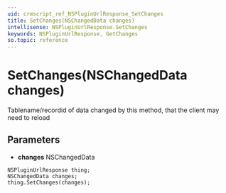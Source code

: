 ```yaml
---
uid: crmscript_ref_NSPluginUrlResponse_SetChanges
title: SetChanges(NSChangedData changes)
intellisense: NSPluginUrlResponse.SetChanges
keywords: NSPluginUrlResponse, GetChanges
so.topic: reference
---
```


# SetChanges(NSChangedData changes)

Tablename/recordid of data changed by this method, that the client may need to reload

## Parameters

* **changes** NSChangedData

```crmscript
NSPluginUrlResponse thing;
NSChangedData changes;
thing.SetChanges(changes);
```


